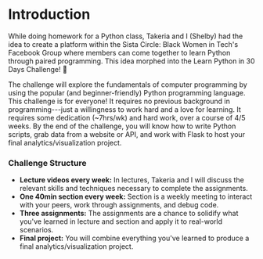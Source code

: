 # Introduction

While doing homework for a Python class, Takeria and I (Shelby) had the idea to create a platform within the Sista Circle: Black Women in Tech's Facebook Group where members can come together to learn Python through paired programming. This idea morphed into the Learn Python in 30 Days Challenge! :tada:

The challenge will explore the fundamentals of computer programming by using the popular (and beginner-friendly) Python programming language. This challenge is for everyone! It requires no previous background in programming---just a willingness to work hard and a love for learning. It requires some dedication (~7hrs/wk) and hard work, over a course of 4/5 weeks. By the end of the challenge, you will know how to write Python scripts, grab data from a website or API, and work with Flask to host your final analytics/visualization project.  

### Challenge Structure
* **Lecture videos every week:** In lectures, Takeria and I will discuss the relevant skills and techniques necessary to complete the assignments.
* **One 40min section every week:** Section is a weekly meeting to interact with your peers, work through assignments, and debug code.
* **Three assignments:** The assignments are a chance to solidify what you've learned in lecture and section and apply it to real-world scenarios.
* **Final project:** You will combine everything you've learned to produce a final analytics/visualization project.  
